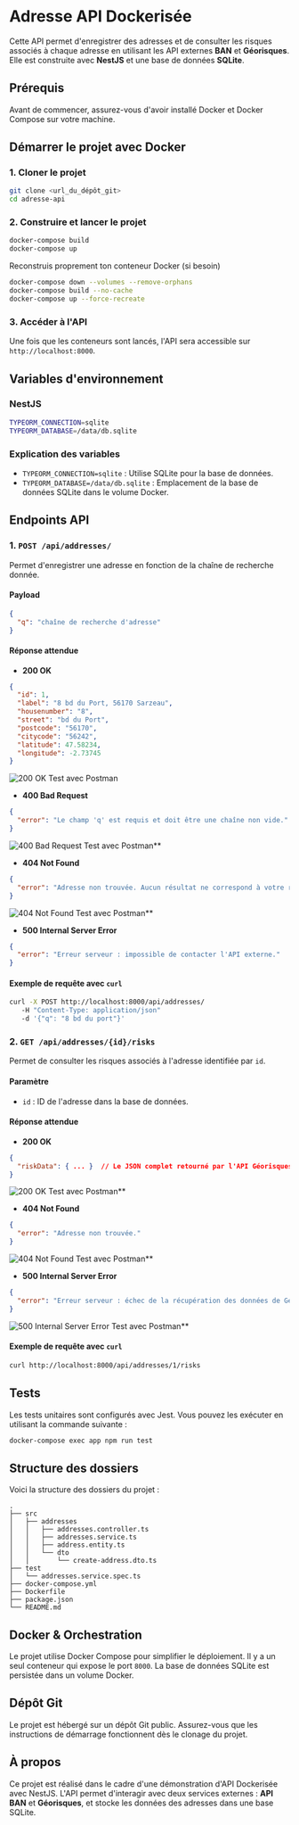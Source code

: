 
# Adresse API Dockerisée

Cette API permet d'enregistrer des adresses et de consulter les risques associés à chaque adresse en utilisant les API externes **BAN** et **Géorisques**. Elle est construite avec **NestJS** et une base de données **SQLite**.

## Prérequis

Avant de commencer, assurez-vous d'avoir installé Docker et Docker Compose sur votre machine.

## Démarrer le projet avec Docker

### 1. Cloner le projet

```bash
git clone <url_du_dépôt_git>
cd adresse-api
```

### 2. Construire et lancer le projet

```bash
docker-compose build
docker-compose up
```
Reconstruis proprement ton conteneur Docker (si besoin)
```bash
docker-compose down --volumes --remove-orphans
docker-compose build --no-cache
docker-compose up --force-recreate

```

### 3. Accéder à l'API

Une fois que les conteneurs sont lancés, l'API sera accessible sur `http://localhost:8000`.

## Variables d'environnement

### NestJS

```bash
TYPEORM_CONNECTION=sqlite
TYPEORM_DATABASE=/data/db.sqlite
```

### Explication des variables

- `TYPEORM_CONNECTION=sqlite` : Utilise SQLite pour la base de données.
- `TYPEORM_DATABASE=/data/db.sqlite` : Emplacement de la base de données SQLite dans le volume Docker.

## Endpoints API

### 1. `POST /api/addresses/`

Permet d'enregistrer une adresse en fonction de la chaîne de recherche donnée.

#### Payload

```json
{
  "q": "chaîne de recherche d'adresse"
}
```

#### Réponse attendue

- **200 OK**

```json
{
  "id": 1,
  "label": "8 bd du Port, 56170 Sarzeau",
  "housenumber": "8",
  "street": "bd du Port",
  "postcode": "56170",
  "citycode": "56242",
  "latitude": 47.58234,
  "longitude": -2.73745
}
```

![**200 OK  Test avec Postman**](./assets/a.png)

- **400 Bad Request**

```json
{
  "error": "Le champ 'q' est requis et doit être une chaîne non vide."
}
```

![**400 Bad Request** Test avec Postman**](./assets/b.png)

- **404 Not Found**

```json
{
  "error": "Adresse non trouvée. Aucun résultat ne correspond à votre recherche."
}
```

![**404 Not Found** Test avec Postman**](./assets/c.png)


- **500 Internal Server Error**

```json
{
  "error": "Erreur serveur : impossible de contacter l'API externe."
}
```

#### Exemple de requête avec `curl`

```bash
curl -X POST http://localhost:8000/api/addresses/   
   -H "Content-Type: application/json"   
   -d '{"q": "8 bd du port"}'
```

### 2. `GET /api/addresses/{id}/risks`

Permet de consulter les risques associés à l'adresse identifiée par `id`.

#### Paramètre

- `id` : ID de l'adresse dans la base de données.

#### Réponse attendue

- **200 OK**

```json
{
  "riskData": { ... }  // Le JSON complet retourné par l'API Géorisques
}
```

![**200 OK** Test avec Postman**](./assets/d.png)

- **404 Not Found**

```json
{
  "error": "Adresse non trouvée."
}
```

![**404 Not Found** Test avec Postman**](./assets/e.png)

- **500 Internal Server Error**

```json
{
  "error": "Erreur serveur : échec de la récupération des données de Géorisques."
}
```

![**500 Internal Server Error** Test avec Postman**](./assets/f.png)


#### Exemple de requête avec `curl`

```bash
curl http://localhost:8000/api/addresses/1/risks
```

## Tests

Les tests unitaires sont configurés avec Jest. Vous pouvez les exécuter en utilisant la commande suivante :

```bash
docker-compose exec app npm run test
```

## Structure des dossiers

Voici la structure des dossiers du projet :

```
.
├── src
│   ├── addresses
│   │   ├── addresses.controller.ts
│   │   ├── addresses.service.ts
│   │   ├── address.entity.ts
│   │   └── dto
│   │       └── create-address.dto.ts
├── test
│   └── addresses.service.spec.ts
├── docker-compose.yml
├── Dockerfile
├── package.json
└── README.md
```

## Docker & Orchestration

Le projet utilise Docker Compose pour simplifier le déploiement. Il y a un seul conteneur qui expose le port `8000`. La base de données SQLite est persistée dans un volume Docker.


## Dépôt Git

Le projet est hébergé sur un dépôt Git public. Assurez-vous que les instructions de démarrage fonctionnent dès le clonage du projet.

## À propos

Ce projet est réalisé dans le cadre d'une démonstration d'API Dockerisée avec NestJS. L'API permet d'interagir avec deux services externes : **API BAN** et **Géorisques**, et stocke les données des adresses dans une base SQLite.
